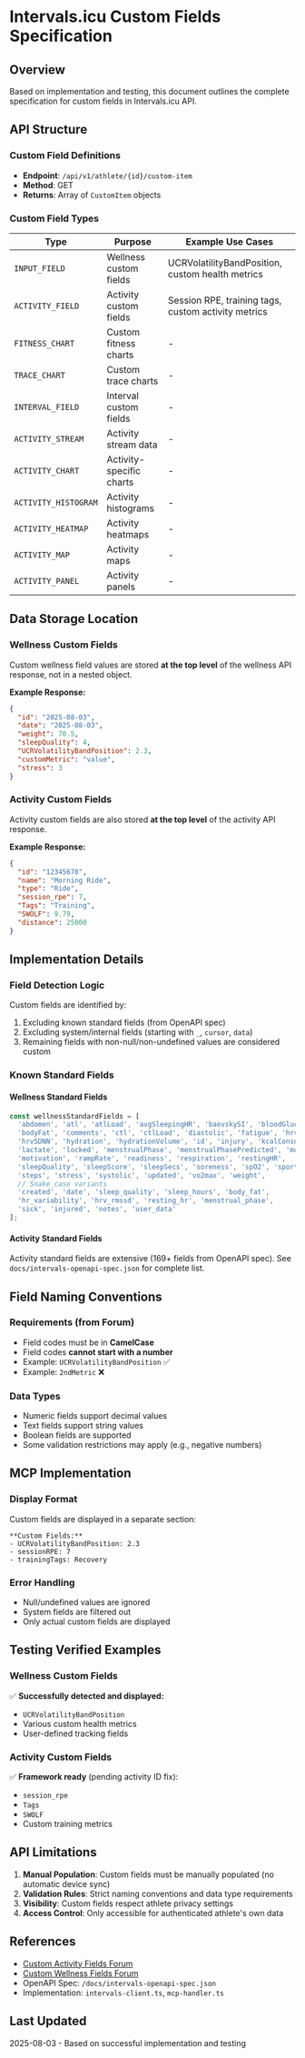 # Intervals.icu Custom Fields Specification

## Overview

Based on implementation and testing, this document outlines the complete specification for custom fields in Intervals.icu API.

## API Structure

### Custom Field Definitions
- **Endpoint**: `/api/v1/athlete/{id}/custom-item`
- **Method**: GET
- **Returns**: Array of `CustomItem` objects

### Custom Field Types

| Type | Purpose | Example Use Cases |
|------|---------|-------------------|
| `INPUT_FIELD` | Wellness custom fields | UCRVolatilityBandPosition, custom health metrics |
| `ACTIVITY_FIELD` | Activity custom fields | Session RPE, training tags, custom activity metrics |
| `FITNESS_CHART` | Custom fitness charts | - |
| `TRACE_CHART` | Custom trace charts | - |
| `INTERVAL_FIELD` | Interval custom fields | - |
| `ACTIVITY_STREAM` | Activity stream data | - |
| `ACTIVITY_CHART` | Activity-specific charts | - |
| `ACTIVITY_HISTOGRAM` | Activity histograms | - |
| `ACTIVITY_HEATMAP` | Activity heatmaps | - |
| `ACTIVITY_MAP` | Activity maps | - |
| `ACTIVITY_PANEL` | Activity panels | - |

## Data Storage Location

### Wellness Custom Fields
Custom wellness field values are stored **at the top level** of the wellness API response, not in a nested object.

**Example Response:**
```json
{
  "id": "2025-08-03",
  "date": "2025-08-03",
  "weight": 70.5,
  "sleepQuality": 4,
  "UCRVolatilityBandPosition": 2.3,
  "customMetric": "value",
  "stress": 3
}
```

### Activity Custom Fields
Activity custom fields are also stored **at the top level** of the activity API response.

**Example Response:**
```json
{
  "id": "12345678",
  "name": "Morning Ride",
  "type": "Ride",
  "session_rpe": 7,
  "Tags": "Training",
  "SWOLF": 9.79,
  "distance": 25000
}
```

## Implementation Details

### Field Detection Logic
Custom fields are identified by:
1. Excluding known standard fields (from OpenAPI spec)
2. Excluding system/internal fields (starting with `_`, `cursor`, `data`)
3. Remaining fields with non-null/non-undefined values are considered custom

### Known Standard Fields

#### Wellness Standard Fields
```javascript
const wellnessStandardFields = [
  'abdomen', 'atl', 'atlLoad', 'avgSleepingHR', 'baevskySI', 'bloodGlucose',
  'bodyFat', 'comments', 'ctl', 'ctlLoad', 'diastolic', 'fatigue', 'hrv',
  'hrvSDNN', 'hydration', 'hydrationVolume', 'id', 'injury', 'kcalConsumed',
  'lactate', 'locked', 'menstrualPhase', 'menstrualPhasePredicted', 'mood',
  'motivation', 'rampRate', 'readiness', 'respiration', 'restingHR',
  'sleepQuality', 'sleepScore', 'sleepSecs', 'soreness', 'spO2', 'sportInfo',
  'steps', 'stress', 'systolic', 'updated', 'vo2max', 'weight',
  // Snake_case variants
  'created', 'date', 'sleep_quality', 'sleep_hours', 'body_fat',
  'hr_variability', 'hrv_rmssd', 'resting_hr', 'menstrual_phase',
  'sick', 'injured', 'notes', 'user_data'
];
```

#### Activity Standard Fields
Activity standard fields are extensive (169+ fields from OpenAPI spec). See `docs/intervals-openapi-spec.json` for complete list.

## Field Naming Conventions

### Requirements (from Forum)
- Field codes must be in **CamelCase**
- Field codes **cannot start with a number**
- Example: `UCRVolatilityBandPosition` ✅
- Example: `2ndMetric` ❌

### Data Types
- Numeric fields support decimal values
- Text fields support string values
- Boolean fields are supported
- Some validation restrictions may apply (e.g., negative numbers)

## MCP Implementation

### Display Format
Custom fields are displayed in a separate section:

```
**Custom Fields:**
- UCRVolatilityBandPosition: 2.3
- sessionRPE: 7
- trainingTags: Recovery
```

### Error Handling
- Null/undefined values are ignored
- System fields are filtered out
- Only actual custom fields are displayed

## Testing Verified Examples

### Wellness Custom Fields
✅ **Successfully detected and displayed:**
- `UCRVolatilityBandPosition`
- Various custom health metrics
- User-defined tracking fields

### Activity Custom Fields
✅ **Framework ready** (pending activity ID fix):
- `session_rpe`
- `Tags`
- `SWOLF`
- Custom training metrics

## API Limitations

1. **Manual Population**: Custom fields must be manually populated (no automatic device sync)
2. **Validation Rules**: Strict naming conventions and data type requirements
3. **Visibility**: Custom fields respect athlete privacy settings
4. **Access Control**: Only accessible for authenticated athlete's own data

## References

- [Custom Activity Fields Forum](https://forum.intervals.icu/t/custom-activity-fields/25515)
- [Custom Wellness Fields Forum](https://forum.intervals.icu/t/custom-wellness-fields/23188)
- OpenAPI Spec: `/docs/intervals-openapi-spec.json`
- Implementation: `intervals-client.ts`, `mcp-handler.ts`

## Last Updated
2025-08-03 - Based on successful implementation and testing